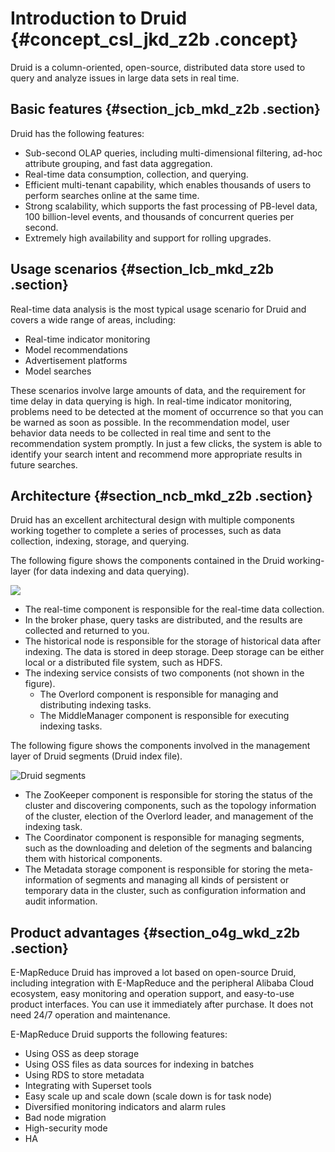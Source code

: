# Introduction to Druid {#concept_csl_jkd_z2b .concept}

Druid is a column-oriented, open-source, distributed data store used to query and analyze issues in large data sets in real time.

## Basic features {#section_jcb_mkd_z2b .section}

Druid has the following features:

-   Sub-second OLAP queries, including multi-dimensional filtering, ad-hoc attribute grouping, and fast data aggregation.
-   Real-time data consumption, collection, and querying.
-   Efficient multi-tenant capability, which enables thousands of users to perform searches online at the same time.
-   Strong scalability, which supports the fast processing of PB-level data, 100 billion-level events, and thousands of concurrent queries per second.
-   Extremely high availability and support for rolling upgrades.

## Usage scenarios {#section_lcb_mkd_z2b .section}

Real-time data analysis is the most typical usage scenario for Druid and covers a wide range of areas, including:

-   Real-time indicator monitoring
-   Model recommendations
-   Advertisement platforms
-   Model searches

These scenarios involve large amounts of data, and the requirement for time delay in data querying is high. In real-time indicator monitoring, problems need to be detected at the moment of occurrence so that you can be warned as soon as possible. In the recommendation model, user behavior data needs to be collected in real time and sent to the recommendation system promptly. In just a few clicks, the system is able to identify your search intent and recommend more appropriate results in future searches.

## Architecture {#section_ncb_mkd_z2b .section}

Druid has an excellent architectural design with multiple components working together to complete a series of processes, such as data collection, indexing, storage, and querying.

The following figure shows the components contained in the Druid working-layer \(for data indexing and data querying\).

![](http://static-aliyun-doc.oss-cn-hangzhou.aliyuncs.com/assets/img/17905/155255175710852_en-US.png)

-   The real-time component is responsible for the real-time data collection.
-   In the broker phase, query tasks are distributed, and the results are collected and returned to you.
-   The historical node is responsible for the storage of historical data after indexing. The data is stored in deep storage. Deep storage can be either local or a distributed file system, such as HDFS.
-   The indexing service consists of two components \(not shown in the figure\).
    -   The Overlord component is responsible for managing and distributing indexing tasks.
    -   The MiddleManager component is responsible for executing indexing tasks.

The following figure shows the components involved in the management layer of Druid segments \(Druid index file\).

![Druid segments](http://static-aliyun-doc.oss-cn-hangzhou.aliyuncs.com/assets/img/17905/155255175710853_en-US.png)

-   The ZooKeeper component is responsible for storing the status of the cluster and discovering components, such as the topology information of the cluster, election of the Overlord leader, and management of the indexing task.
-   The Coordinator component is responsible for managing segments, such as the downloading and deletion of the segments and balancing them with historical components.
-   The Metadata storage component is responsible for storing the meta-information of segments and managing all kinds of persistent or temporary data in the cluster, such as configuration information and audit information.

## Product advantages {#section_o4g_wkd_z2b .section}

E-MapReduce Druid has improved a lot based on open-source Druid, including integration with E-MapReduce and the peripheral Alibaba Cloud ecosystem, easy monitoring and operation support, and easy-to-use product interfaces. You can use it immediately after purchase. It does not need 24/7 operation and maintenance.

E-MapReduce Druid supports the following features:

-   Using OSS as deep storage
-   Using OSS files as data sources for indexing in batches
-   Using RDS to store metadata
-   Integrating with Superset tools
-   Easy scale up and scale down \(scale down is for task node\)
-   Diversified monitoring indicators and alarm rules
-   Bad node migration
-   High-security mode
-   HA

